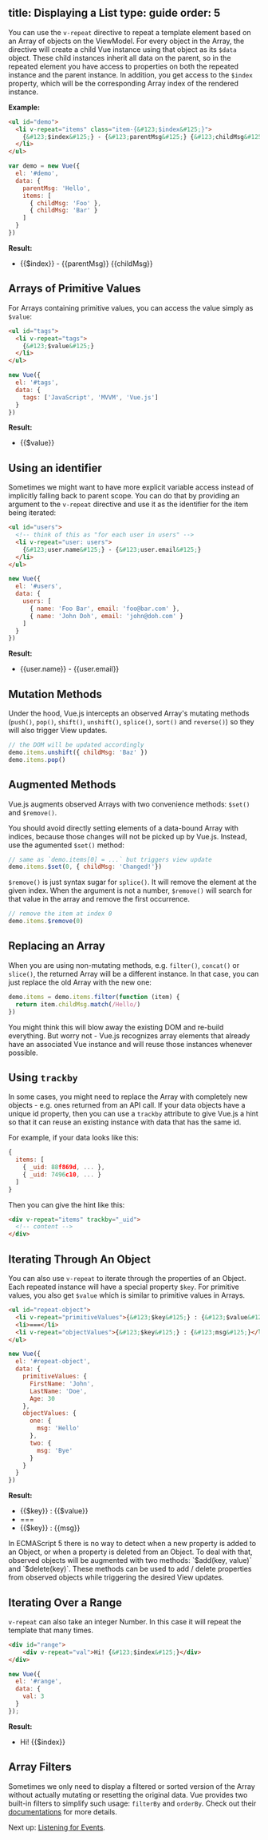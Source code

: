 title: Displaying a List
type: guide
order: 5
---

You can use the `v-repeat` directive to repeat a template element based on an Array of objects on the ViewModel. For every object in the Array, the directive will create a child Vue instance using that object as its `$data` object. These child instances inherit all data on the parent, so in the repeated element you have access to properties on both the repeated instance and the parent instance. In addition, you get access to the `$index` property, which will be the corresponding Array index of the rendered instance.

**Example:**

``` html
<ul id="demo">
  <li v-repeat="items" class="item-{&#123;$index&#125;}">
    {&#123;$index&#125;} - {&#123;parentMsg&#125;} {&#123;childMsg&#125;}
  </li>
</ul>
```

``` js
var demo = new Vue({
  el: '#demo',
  data: {
    parentMsg: 'Hello',
    items: [
      { childMsg: 'Foo' },
      { childMsg: 'Bar' }
    ]
  }
})
```

**Result:**

<ul id="demo"><li v-repeat="items" class="item-{&#123;$index&#125;}">{&#123;$index&#125;} - {&#123;parentMsg&#125;} {&#123;childMsg&#125;}</li></ul>
<script>
var demo = new Vue({
  el: '#demo',
  data: {
    parentMsg: 'Hello',
    items: [
      { childMsg: 'Foo' },
      { childMsg: 'Bar' }
    ]
  }
})
</script>

## Arrays of Primitive Values

For Arrays containing primitive values, you can access the value simply as `$value`:

``` html
<ul id="tags">
  <li v-repeat="tags">
    {&#123;$value&#125;}
  </li>
</ul>
```

``` js
new Vue({
  el: '#tags',
  data: {
    tags: ['JavaScript', 'MVVM', 'Vue.js']
  }
})
```

**Result:**
<ul id="tags" class="demo"><li v-repeat="tags">{&#123;$value&#125;}</li></ul>
<script>
new Vue({
  el: '#tags',
  data: {
    tags: ['JavaScript', 'MVVM', 'Vue.js']
  }
})
</script>

## Using an identifier

Sometimes we might want to have more explicit variable access instead of implicitly falling back to parent scope. You can do that by providing an argument to the `v-repeat` directive and use it as the identifier for the item being iterated:

``` html
<ul id="users">
  <!-- think of this as "for each user in users" -->
  <li v-repeat="user: users">
    {&#123;user.name&#125;} - {&#123;user.email&#125;}
  </li>
</ul>
```

``` js
new Vue({
  el: '#users',
  data: {
    users: [
      { name: 'Foo Bar', email: 'foo@bar.com' },
      { name: 'John Doh', email: 'john@doh.com' }
    ]
  }
})
```

**Result:**
<ul id="users" class="demo"><li v-repeat="user: users">{&#123;user.name&#125;} - {&#123;user.email&#125;}</li></ul>
<script>
new Vue({
  el: '#users',
  data: {
    users: [
      { name: 'Foo Bar', email: 'foo@bar.com' },
      { name: 'John Doh', email: 'john@doh.com' }
    ]
  }
})
</script>

## Mutation Methods

Under the hood, Vue.js intercepts an observed Array's mutating methods (`push()`, `pop()`, `shift()`, `unshift()`, `splice()`, `sort()` and `reverse()`) so they will also trigger View updates.

``` js
// the DOM will be updated accordingly
demo.items.unshift({ childMsg: 'Baz' })
demo.items.pop()
```

## Augmented Methods

Vue.js augments observed Arrays with two convenience methods: `$set()` and `$remove()`.

You should avoid directly setting elements of a data-bound Array with indices, because those changes will not be picked up by Vue.js. Instead, use the agumented `$set()` method:

``` js
// same as `demo.items[0] = ...` but triggers view update
demo.items.$set(0, { childMsg: 'Changed!'})
```

`$remove()` is just syntax sugar for `splice()`. It will remove the element at the given index. When the argument is not a number, `$remove()` will search for that value in the array and remove the first occurrence.

``` js
// remove the item at index 0
demo.items.$remove(0)
```

## Replacing an Array

When you are using non-mutating methods, e.g. `filter()`, `concat()` or `slice()`, the returned Array will be a different instance. In that case, you can just replace the old Array with the new one:

``` js
demo.items = demo.items.filter(function (item) {
  return item.childMsg.match(/Hello/)
})
```

You might think this will blow away the existing DOM and re-build everything. But worry not - Vue.js recognizes array elements that already have an associated Vue instance and will reuse those instances whenever possible.

## Using `trackby`

In some cases, you might need to replace the Array with completely new objects - e.g. ones returned from an API call. If your data objects have a unique id property, then you can use a `trackby` attribute to give Vue.js a hint so that it can reuse an existing instance with data that has the same id.

For example, if your data looks like this:

``` js
{
  items: [
    { _uid: 88f869d, ... },
    { _uid: 7496c10, ... }
  ]
}
```

Then you can give the hint like this:

``` html
<div v-repeat="items" trackby="_uid">
  <!-- content -->
</div>
```

## Iterating Through An Object

You can also use `v-repeat` to iterate through the properties of an Object. Each repeated instance will have a special property `$key`. For primitive values, you also get `$value` which is similar to primitive values in Arrays.

``` html
<ul id="repeat-object">
  <li v-repeat="primitiveValues">{&#123;$key&#125;} : {&#123;$value&#125;}</li>
  <li>===</li>
  <li v-repeat="objectValues">{&#123;$key&#125;} : {&#123;msg&#125;}</li>
</ul>
```

``` js
new Vue({
  el: '#repeat-object',
  data: {
    primitiveValues: {
      FirstName: 'John',
      LastName: 'Doe',
      Age: 30
    },
    objectValues: {
      one: {
        msg: 'Hello'
      },
      two: {
        msg: 'Bye'
      }
    }
  }
})
```

**Result:**
<ul id="repeat-object" class="demo"><li v-repeat="primitiveValues">{&#123;$key&#125;} : {&#123;$value&#125;}</li><li>===</li><li v-repeat="objectValues">{&#123;$key&#125;} : {&#123;msg&#125;}</li></ul>
<script>
new Vue({
  el: '#repeat-object',
  data: {
    primitiveValues: {
      FirstName: 'John',
      LastName: 'Doe',
      Age: 30
    },
    objectValues: {
      one: {
        msg: 'Hello'
      },
      two: {
        msg: 'Bye'
      }
    }
  }
})
</script>

<p class="tip">In ECMAScript 5 there is no way to detect when a new property is added to an Object, or when a property is deleted from an Object. To deal with that, observed objects will be augmented with two methods: `$add(key, value)` and `$delete(key)`. These methods can be used to add / delete properties from observed objects while triggering the desired View updates.</p>

## Iterating Over a Range

`v-repeat` can also take an integer Number. In this case it will repeat the template that many times.

``` html
<div id="range">
    <div v-repeat="val">Hi! {&#123;$index&#125;}</div>
</div>
```

``` js
new Vue({
  el: '#range',
  data: {
    val: 3
  }
});
```
**Result:**
<ul id="range" class="demo"><li v-repeat="val">Hi! {&#123;$index&#125;}</li></ul>
<script>
new Vue({
  el: '#range',
  data: { val: 3 }
});
</script>

## Array Filters

Sometimes we only need to display a filtered or sorted version of the Array without actually mutating or resetting the original data. Vue provides two built-in filters to simplify such usage: `filterBy` and `orderBy`. Check out their [documentations](/api/filters.html#filterBy) for more details.

Next up: [Listening for Events](/guide/events.html).
